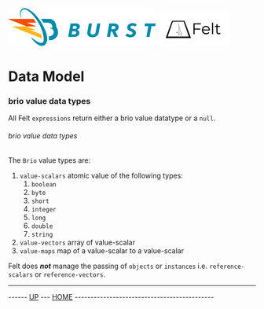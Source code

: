 ![Burst](../../documentation/burst_h_small.png "") ![](./felt_small.png "")
--

# Data Model

### brio value data types
All Felt `expressions` return either a brio value datatype or a `null`. 

###### brio value data types
The `Brio` value types are:
1. `value-scalars` atomic value of the following types:
    1. `boolean`
    1. `byte`
    1. `short`
    1. `integer`
    1. `long`
    1. `double`
    1. `string`
1. `value-vectors` array of value-scalar
1. `value-maps` map of a value-scalar to a value-scalar

Felt does ___not___ manage the passing of `objects` or `instances` i.e. `reference-scalars` or
`reference-vectors`.


---
------ [UP](../readme.md) ---  [HOME](../../readme.md) --------------------------------------------
